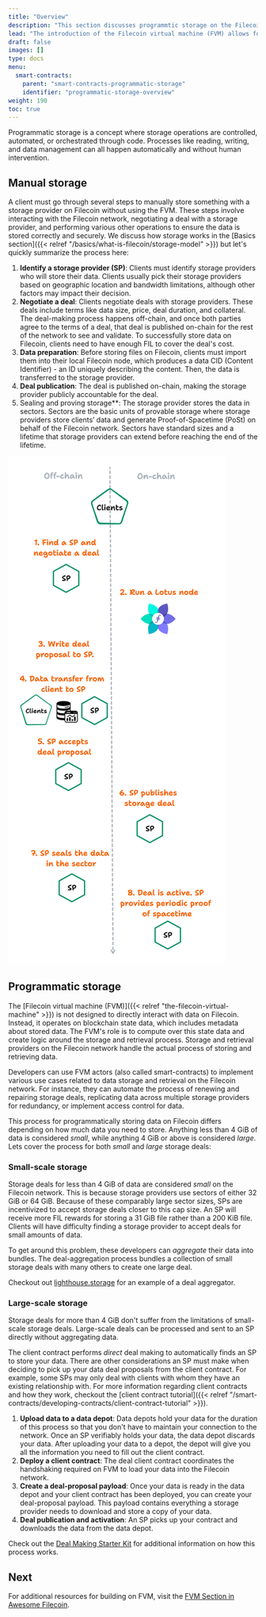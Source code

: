 ```yaml
---
title: "Overview"
description: "This section discusses programmtic storage on the Filecoin network, and how developer can implement it into new or existing projects."
lead: "The introduction of the Filecoin virtual machine (FVM) allows for the programmatic storage of data onto the network. This page covers the differences between manual storage and programmatic storage, as well as how storage deals are organized by their size."
draft: false
images: []
type: docs
menu:
  smart-contracts:
    parent: "smart-contracts-programmatic-storage"
    identifier: "programmatic-storage-overview"
weight: 190
toc: true
---
```


Programmatic storage is a concept where storage operations are controlled, automated, or orchestrated through code. Processes like reading, writing, and data management can all happen automatically and without human intervention.

<!-- how programmatic storage differs from "manual" storage. -->

<!-- benefits -->

<!--     Use-cases -->

<!-- drawbacks -->

<!--     Times where programmatic storage may not be necessary. -->

## Manual storage

A client must go through several steps to manually store something with a storage provider on Filecoin without using the FVM. These steps involve interacting with the Filecoin network, negotiating a deal with a storage provider, and performing various other operations to ensure the data is stored correctly and securely. We discuss how storage works in the [Basics section]({{< relref "/basics/what-is-filecoin/storage-model" >}}) but let's quickly summarize the process here:

1. **Identify a storage provider (SP)**: Clients must identify storage providers who will store their data. Clients usually pick their storage providers based on geographic location and bandwidth limitations, although other factors may impact their decision.
1. **Negotiate a deal**: Clients negotiate deals with storage providers. These deals include terms like data size, price, deal duration, and collateral. The deal-making process happens off-chain, and once both parties agree to the terms of a deal, that deal is published on-chain for the rest of the network to see and validate. To successfully store data on Filecoin, clients need to have enough FIL to cover the deal's cost.
1. **Data preparation**: Before storing files on Filecoin, clients must import them into their local Filecoin node, which produces a data CID (Content Identifier) - an ID uniquely describing the content. Then, the data is transferred to the storage provider.
1. **Deal publication**: The deal is published on-chain, making the storage provider publicly accountable for the deal.
1. Sealing and proving storage**: The storage provider stores the data in sectors. Sectors are the basic units of provable storage where storage providers store clients’ data and generate Proof-of-Spacetime (PoSt) on behalf of the Filecoin network. Sectors have standard sizes and a lifetime that storage providers can extend before reaching the end of the lifetime.

![](manual-storage-process-chain.png)

## Programmatic storage

The [Filecoin virtual machine (FVM)]({{< relref "the-filecoin-virtual-machine" >}}) is not designed to directly interact with data on Filecoin. Instead, it operates on blockchain state data, which includes metadata about stored data. The FVM's role is to compute over this state data and create logic around the storage and retrieval process. Storage and retrieval providers on the Filecoin network handle the actual process of storing and retrieving data.

Developers can use FVM actors (also called smart-contracts) to implement various use cases related to data storage and retrieval on the Filecoin network. For instance, they can automate the process of renewing and repairing storage deals, replicating data across multiple storage providers for redundancy, or implement access control for data.

This process for programmatically storing data on Filecoin differs depending on how much data you need to store. Anything less than 4 GiB of data is considered _small_, while anything 4 GiB or above is considered _large_. Lets cover the process for both _small_ and _large_ storage deals:

### Small-scale storage

Storage deals for less than 4 GiB of data are considered _small_ on the Filecoin network. This is because storage providers use sectors of either 32 GiB or 64 GiB. Because of these comparably large sector sizes, SPs are incentivized to accept storage deals closer to this cap size. An SP will receive more FIL rewards for storing a 31 GiB file rather than a 200 KiB file. Clients will have difficulty finding a storage provider to accept deals for small amounts of data.

To get around this problem, these developers can _aggregate_ their data into bundles. The deal-aggregation process bundles a collection of small storage deals with many others to create one large deal.

Checkout out [lighthouse.storage](https://lighthouse.storage/documentation) for an example of a deal aggregator.

### Large-scale storage

Storage deals for more than 4 GiB don't suffer from the limitations of small-scale storage deals. Large-scale deals can be processed and sent to an SP directly without aggregating data.

The client contract performs _direct_ deal making to automatically finds an SP to store your data. There are other considerations an SP must make when deciding to pick up your data deal proposals from the client contract. For example, some SPs may only deal with clients with whom they have an existing relationship with. For more information regarding client contracts and how they work, checkout the [client contract tutorial]({{< relref "/smart-contracts/developing-contracts/client-contract-tutorial" >}}).

1. **Upload data to a data depot**: Data depots hold your data for the duration of this process so that you don't have to maintain your connection to the network. Once an SP verifiably holds your data, the data depot discards your data. After uploading your data to a depot, the depot will give you all the information you need to fill out the client contract.
1. **Deploy a client contract**: The deal client contract coordinates the handshaking required on FVM to load your data into the Filecoin network.
1. **Create a deal-proposal payload**: Once your data is ready in the data depot and your client contract has been deployed, you can create your deal-proposal payload. This payload contains everything a storage provider needs to download and store a copy of your data.
1. **Deal publication and activation**: An SP picks up your contract and downloads the data from the data depot.

Check out the [Deal Making Starter Kit](https://github.com/filecoin-project/fvm-starter-kit-deal-making) for additional information on how this process works.

## Next

For additional resources for building on FVM, visit the [FVM Section in Awesome Filecoin](https://github.com/filecoin-project/awesome-filecoin#fvmfilecoin-virtual-machine).
